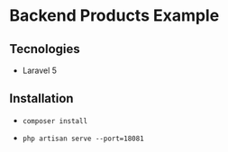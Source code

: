 # Backend Products Example

## Tecnologies

-   Laravel 5

## Installation

-   `composer install`

-   `php artisan serve --port=18081`
